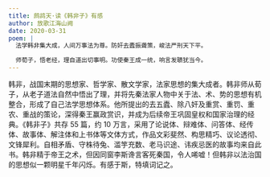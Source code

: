 ```yaml
---
title: 鹧鸪天·读《韩非子》有感
author: 放歌江海山阙
date: 2020-03-31
poem: |
  法学韩非集大成，人间万事法为尊。防奸去蠹振聋策，峻法严刑天下平。

  师荀子，悟老经，理自道出切事明。功使秦王成一统，响言发聩犹当今。
---
```


韩非，战国末期的思想家、哲学家、散文学家，法家思想的集大成者。韩非师从荀子，从老子道法自然中悟出了理，并将先秦法家人物中关于法、术、势的思想有机整合，形成了自己法学思想体系。他所提出的去五蠹、除八奸及重赏、重罚、重农、重战的策论，深得秦王赢政赏识，并成为后续帝王巩固皇权和国家治理的经典。《韩非子》共存 55 篇，约 10 万言，采用了论说体、辩难体、问答体、经传体、故事体、解注体和上书体等文体方式，作品文彩斐然、构思精巧、议论透彻、文锋犀利。自相矛盾、守株待兔、滥竽充数、老马识途、讳疾忌医的故事均来自此书。韩非精于帝王之术，但因同窗李斯谗言客死秦国，令人唏嘘！但韩非以法治国的思想似一颗明星千年闪烁。有感于斯，特填词记之。
